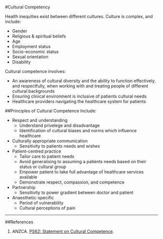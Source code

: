 #Cultural Competency

Health inequities exist between different cultures. Culture is complex, and include:
* Gender
* Religious & spiritual beliefs
* Age
* Employment status
* Socio-economic status
* Sexual orientation
* Disability

Cultural competence involves:
* An awareness of cultural diversity and the ability to function effectively, and respectfully, when working with and treating people of different cultural backgrounds
* Ensuring clinical environment is inclusive of patients cultural needs
* Healthcare providers navigating the healthcare system for patients

##Principles of Cultural Competence
Include:
* Respect and understanding
	* Understand privelege and disadvantage
	* Identification of cultural biases and norms which influence healthcare
* Culturally appropriate communication
	* Sensitivity to patients needs and wishes
* Patient-centred practice
	* Tailor care to patient needs
	* Avoid generalising to assuming a patients needs based on their status or cultural group
	* Empower patient to take full advantage of healthcare services available
	* Demonstrate respect, compassion, and competence
* Partnership
	* Sensitivity to power gradient between doctor and patient
* Anaesthetic-specific
	* Period of vulnerability
	* Cultural perceptions of pain


---

##References
1. ANZCA. [PS62: Statement on Cultural Competence](http://www.anzca.edu.au/documents/ps62-2016.pdf).